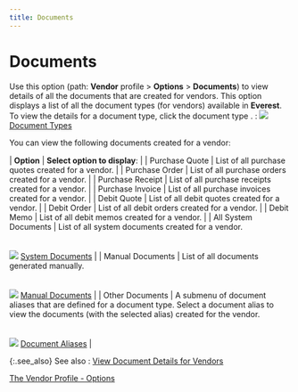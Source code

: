 ```yaml
---
title: Documents
---
```


# Documents


Use this option (path: **Vendor**  profile > **Options** > **Documents**) to view details of all the  documents that are created for vendors. This option displays a list of  all the document types (for vendors) available in **Everest**.  To view the details for a document type, click the document type .
: ![]({{site.mv_baseurl}}/img/lens.gif) [Document  Types]({{site.bp_chm}}/docs/sys/list_of_system_documents_in_everest_business_processes_in_everest_contents.html)


You can view the following documents created for a vendor<font style="font-family: Verdana;" face="Verdana">:</font>


| **Option** | **Select option to display**: |
| Purchase Quote | List of all purchase quotes created for a vendor. |
| Purchase Order | List of all purchase orders created for a vendor. |
| Purchase Receipt | List of all purchase receipts created for a vendor. |
| Purchase Invoice | List of all purchase invoices created for a vendor. |
| Debit Quote | List of all debit quotes created for a vendor. |
| Debit Order | List of all debit orders created for a vendor. |
| Debit Memo | List of all debit memos created for a vendor. |
| All System Documents | List of all system documents created for a vendor.<br/><br/><br/>![]({{site.mv_baseurl}}/img/lens.gif) [System  Documents]({{site.bp_chm}}/docs/sys/system_documents.html) |
| Manual Documents | List of all documents generated manually.<br/><br/><br/>![]({{site.mv_baseurl}}/img/lens.gif) [Manual  Documents]({{site.bp_chm}}/docs/manual_documents.html) |
| Other Documents | A submenu of document aliases that are defined for a document type.  Select a document alias to view the documents (with the selected alias)  created for the vendor.<br/><br/><br/>![]({{site.mv_baseurl}}/img/lens.gif)<font style="color: #ff0000;" color="#FF0000"> </font>[Document  Aliases]({{site.bp_chm}}/doc-aliases/document_aliases_businesss_process_in_everest_content.html) |



{:.see_also}
See also
: [View  Document Details for Vendors]({{site.mv_baseurl}}/misc/view_document_details_for_vendors.html)


[The  Vendor Profile - Options]({{site.mv_baseurl}}/profile-options/the_vendor_profile_-_options.html)
